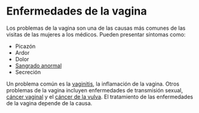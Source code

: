 Enfermedades de la vagina
=========================


Los problemas de la vagina son una de las causas más comunes de las visitas de las mujeres a los médicos. Pueden presentar síntomas como:

* Picazón
* Ardor
* Dolor
* [Sangrado anormal](https://medlineplus.gov/spanish/vaginalbleeding.html)
* Secreción


Un problema común es la [vaginitis](https://medlineplus.gov/spanish/vaginitis.html), la inflamación de la vagina. Otros problemas de la vagina incluyen enfermedades de transmisión sexual, [cáncer vaginal](https://medlineplus.gov/spanish/vaginalcancer.html) y el [cáncer de la vulva](https://medlineplus.gov/spanish/vulvarcancer.html). El tratamiento de las enfermedades de la vagina depende de la causa. 

